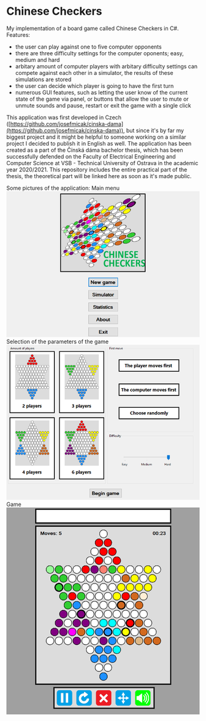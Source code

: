 # Chinese Checkers
My implementation of a board game called Chinese Checkers in C#.
Features:
- the user can play against one to five computer opponents
- there are three difficulty settings for the computer oponents; easy, medium and hard
- arbitary amount of computer players with arbitary difficulty settings can compete against each other in a simulator, the results of these simulations are stored
- the user can decide which player is going to have the first turn
- numerous GUI features, such as letting the user know of the current state of the game via panel, or buttons that allow the user to mute or unmute sounds and pause, restart or exit the game with a single click

This application was first developed in Czech ([https://github.com/josefmicak/cinska-dama](https://github.com/josefmicak/cinska-dama)), but since it's by far my biggest project and it might be helpful to someone working on a similar project I decided to publish it in English as well. 
The application has been created as a part of the Čínská dáma bachelor thesis, which has been successfully defended on the Faculty of Electrical Engineering and Computer Science at VSB - Technical University of Ostrava in the academic year 2020/2021.
This repository includes the entire practical part of the thesis, the theoretical part will be linked here as soon as it's made public.

Some pictures of the application:
Main menu ![Main menu](./Images/menu.png)
Selection of the parameters of the game ![Parameters](./Images/parameters.png)
Game ![Game](./Images/game.png)